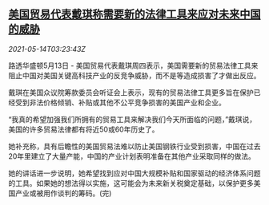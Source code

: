 <!--1620963062000-->
[美国贸易代表戴琪称需要新的法律工具来应对未来中国的威胁](https://cn.reuters.com/article/us-tai-new-trade-law-china-0514-idCNKBS2CV08J)
------

<div><i>2021-05-14T03:23:43Z</i></div><p>路透华盛顿5月13日 - 美国贸易代表戴琪周四表示，美国需要新的贸易法律工具来阻止中国对美国关键高科技产业的反竞争威胁，而不是等造成损害了才做出反应。</p><p>戴琪在美国众议院筹款委员会听证会上表示，现有的贸易法律工具更多旨在保护已经受到非法价格倾销、补贴或其他不公平竞争损害的美国产业和企业。</p><p>“我真的希望加强我们所拥有的贸易工具来解决我们今天所面临的问题，”戴琪说，美国的许多贸易法律都有将近50或60年历史了。</p><p>她补充称，具有后瞻性的美国贸易法难以防止美国钢铁行业受到损害，中国在过去20年里建立了大量产能，中国的产业计划表明准备在其他产业采取同样的做法。</p><p>她的讲话进一步说明，她希望找到应对中国大规模补贴和国家驱动的经济体系问题的工具。如果她的想法得以实施，这可能会为未来新关税奠定基础，以保护更多美国产业或被用作谈判的筹码。(完)</p>
